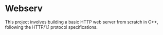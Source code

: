 # Webserv

This project involves building a basic HTTP web server from scratch in C++, following the HTTP/1.1 protocol specifications.



